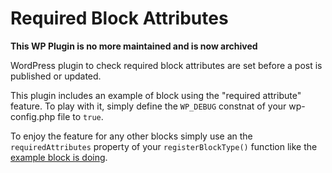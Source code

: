 # Required Block Attributes

**This WP Plugin is no more maintained and is now archived**

WordPress plugin to check required block attributes are set before a post is published or updated.

This plugin includes an example of block using the "required attribute" feature. To play with it, simply define the `WP_DEBUG` constnat of your wp-config.php file to `true`.

To enjoy the feature for any other blocks simply use an the `requiredAttributes` property of your `registerBlockType()` function like the [example block is doing](https://github.com/imath/required-block-attributes/blob/master/src/block/index.js#L42,L46). 
